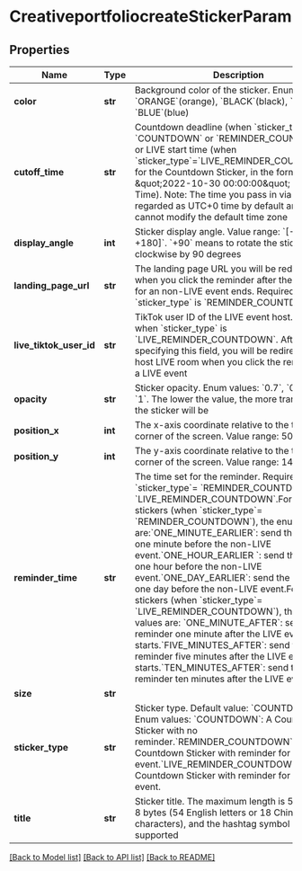 # CreativeportfoliocreateStickerParam

## Properties
Name | Type | Description | Notes
------------ | ------------- | ------------- | -------------
**color** | **str** | Background color of the sticker. Enum values: &#x60;ORANGE&#x60;(orange), &#x60;BLACK&#x60;(black), &#x60;RED&#x60;(red), &#x60;BLUE&#x60;(blue) | [optional] 
**cutoff_time** | **str** | Countdown deadline (when &#x60;sticker_type&#x60;&#x3D; &#x60;COUNTDOWN&#x60; or &#x60;REMINDER_COUNTDOWN&#x60;) or LIVE start time (when &#x60;sticker_type&#x60;&#x3D;&#x60;LIVE_REMINDER_COUNTDOWN&#x60;) for the Countdown Sticker, in the format of \&quot;2022-10-30 00:00:00\&quot; (UTC+0 Time). Note: The time you pass in via this field is regarded as UTC+0 time by default and you cannot modify the default time zone | [optional] 
**display_angle** | **int** | Sticker display angle. Value range: &#x60;[-180, +180]&#x60;. &#x60;+90&#x60; means to rotate the sticker clockwise by 90 degrees | [optional] 
**landing_page_url** | **str** | The landing page URL you will be redirected to when you click the reminder after the countdown for an non-LIVE event ends. Required when &#x60;sticker_type&#x60; is &#x60;REMINDER_COUNTDOWN&#x60; | [optional] 
**live_tiktok_user_id** | **str** | TikTok user ID of the LIVE event host. Required when &#x60;sticker_type&#x60; is &#x60;LIVE_REMINDER_COUNTDOWN&#x60;. After specifying this field, you will be redirected to the host LIVE room when you click the reminder for a LIVE event | [optional] 
**opacity** | **str** | Sticker opacity. Enum values: &#x60;0.7&#x60;, &#x60;0.8&#x60;, &#x60;0.9&#x60;, &#x60;1&#x60;. The lower the value, the more transparent the sticker will be | [optional] 
**position_x** | **int** | The x-axis coordinate relative to the top-left corner of the screen. Value range: 50-109 | [optional] 
**position_y** | **int** | The y-axis coordinate relative to the top-left corner of the screen. Value range: 141-506 | [optional] 
**reminder_time** | **str** | The time set for the reminder. Required when &#x60;sticker_type&#x60;&#x3D; &#x60;REMINDER_COUNTDOWN&#x60; or &#x60;LIVE_REMINDER_COUNTDOWN&#x60;.For non-LIVE stickers (when &#x60;sticker_type&#x60;&#x3D; &#x60;REMINDER_COUNTDOWN&#x60;), the enum values are:&#x60;ONE_MINUTE_EARLIER&#x60;: send the reminder one minute before the non-LIVE event.&#x60;ONE_HOUR_EARLIER &#x60;: send the reminder one hour before the non-LIVE event.&#x60;ONE_DAY_EARLIER&#x60;: send the reminder one day before the non-LIVE event.For LIVE stickers (when &#x60;sticker_type&#x60;&#x3D; &#x60;LIVE_REMINDER_COUNTDOWN&#x60;), the enum values are: &#x60;ONE_MINUTE_AFTER&#x60;: send the reminder one minute after the LIVE event starts.&#x60;FIVE_MINUTES_AFTER&#x60;: send the reminder five minutes after the LIVE event starts.&#x60;TEN_MINUTES_AFTER&#x60;: send the reminder ten minutes after the LIVE event starts.  | [optional] 
**size** | **str** |  | [optional] 
**sticker_type** | **str** | Sticker type. Default value: &#x60;COUNTDOWN&#x60;. Enum values: &#x60;COUNTDOWN&#x60;: A Countdown Sticker with no reminder.&#x60;REMINDER_COUNTDOWN&#x60;: A Countdown Sticker with reminder for a non-LIVE event.&#x60;LIVE_REMINDER_COUNTDOWN&#x60;: A Countdown Sticker with reminder for a LIVE event. | [optional] 
**title** | **str** | Sticker title. The maximum length is 54, in UTF-8 bytes (54 English letters or 18 Chinese characters), and the hashtag symbol (#) is not supported | [optional] 

[[Back to Model list]](../README.md#documentation-for-models) [[Back to API list]](../README.md#documentation-for-api-endpoints) [[Back to README]](../README.md)

